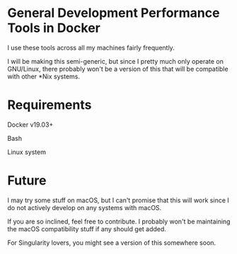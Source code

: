 # General Development Performance Tools in Docker

I use these tools across all my machines fairly frequently.

I will be making this semi-generic, but since I pretty much only operate on
GNU/Linux, there probably won't be a version of this that will be compatible
with other *Nix systems.

# Requirements

Docker v19.03+

Bash

Linux system

# Future
I may try some stuff on macOS, but I can't promise that this will work since
I do not actively develop on any systems with macOS. 

If you are so inclined, feel free to contribute. I probably won't be 
maintaining the macOS compatibility stuff if any should get added. 

For Singularity lovers, you might see a version of this somewhere soon.

